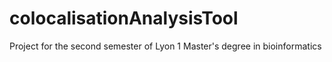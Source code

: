 # colocalisationAnalysisTool
Project for the second semester of Lyon 1 Master's degree in bioinformatics
